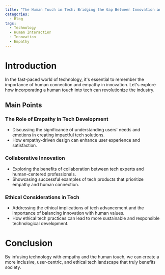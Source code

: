 ```yaml
---
title: "The Human Touch in Tech: Bridging the Gap Between Innovation and Empathy"
categories:
  - Blog
tags:
  - Technology
  - Human Interaction
  - Innovation
  - Empathy
---
```


# Introduction
In the fast-paced world of technology, it's essential to remember the importance of human connection and empathy in innovation. Let's explore how incorporating a human touch into tech can revolutionize the industry.

## Main Points
### The Role of Empathy in Tech Development
- Discussing the significance of understanding users' needs and emotions in creating impactful tech solutions.
- How empathy-driven design can enhance user experience and satisfaction.

### Collaborative Innovation
- Exploring the benefits of collaboration between tech experts and human-centered professionals.
- Showcasing successful examples of tech products that prioritize empathy and human connection.

### Ethical Considerations in Tech
- Addressing the ethical implications of tech advancement and the importance of balancing innovation with human values.
- How ethical tech practices can lead to more sustainable and responsible technological development.

# Conclusion
By infusing technology with empathy and the human touch, we can create a more inclusive, user-centric, and ethical tech landscape that truly benefits society.